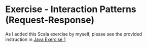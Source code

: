 # Exercise - Interaction Patterns (Request-Response)

As I added this Scala exercise by myself, please see the provided instruction in [Java Exercise 1](/exercises/java/001_request_response_pattern/README.md)
